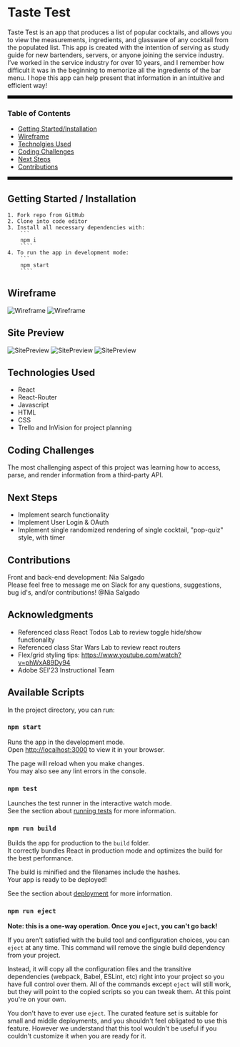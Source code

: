# Taste Test
Taste Test is an app that produces a list of popular cocktails, and allows you to view the measurements, ingredients, and glassware of any cocktail from the populated list. This app is created with the intention of serving as study guide for new bartenders, servers, or anyone joining the service industry.
I’ve worked in the service industry for over 10 years, and I remember how difficult it was in the beginning to memorize all the ingredients of the bar menu. I hope this app can help present that information in an intuitive and efficient way!

<hr style='border: 3px solid black'>

### Table of Contents

- [Getting Started/Installation](#getting-started)
- [Wireframe](#wireframe)
- [Technolgies Used](#technologies-used)
- [Coding Challenges](#coding-challenges)
- [Next Steps](#next-steps)
- [Contributions](#contributions)

<hr style='border: 3px solid black'>

## Getting Started / Installation
    1. Fork repo from GitHub
    2. Clone into code editor
    3. Install all necessary dependencies with:
        ```
        npm i
        ````
    4. To run the app in development mode:
        ```
        npm start
        ````

## Wireframe
![Wireframe](./public/images/Wireframe.png)
![Wireframe](./public/images/ComponentHierarchy.png)

## Site Preview
![SitePreview](./public/images/HomePage.png)
![SitePreview](./public/images/CocktailIndex.png)
![SitePreview](./public/images/CocktailPage.png)

## Technologies Used
- React
- React-Router
- Javascript
- HTML
- CSS
- Trello and InVision for project planning

## Coding Challenges
The most challenging aspect of this project was learning how to access, parse, and render information from a third-party API.

## Next Steps
- Implement search functionality
- Implement User Login & OAuth
- Implement single randomized rendering of single cocktail, "pop-quiz" style, with timer

## Contributions
Front and back-end development: Nia Salgado<br/>
Please feel free to message me on Slack for any questions, suggestions, bug id's, and/or contributions! @Nia Salgado

## Acknowledgments
- Referenced class React Todos Lab to review toggle hide/show functionality
- Referenced class Star Wars Lab to review react routers
- Flex/grid styling tips: https://www.youtube.com/watch?v=phWxA89Dy94
- Adobe SEI'23 Instructional Team 

## Available Scripts
In the project directory, you can run:

### `npm start`

Runs the app in the development mode.\
Open [http://localhost:3000](http://localhost:3000) to view it in your browser.

The page will reload when you make changes.\
You may also see any lint errors in the console.

### `npm test`

Launches the test runner in the interactive watch mode.\
See the section about [running tests](https://facebook.github.io/create-react-app/docs/running-tests) for more information.

### `npm run build`

Builds the app for production to the `build` folder.\
It correctly bundles React in production mode and optimizes the build for the best performance.

The build is minified and the filenames include the hashes.\
Your app is ready to be deployed!

See the section about [deployment](https://facebook.github.io/create-react-app/docs/deployment) for more information.

### `npm run eject`

**Note: this is a one-way operation. Once you `eject`, you can't go back!**

If you aren't satisfied with the build tool and configuration choices, you can `eject` at any time. This command will remove the single build dependency from your project.

Instead, it will copy all the configuration files and the transitive dependencies (webpack, Babel, ESLint, etc) right into your project so you have full control over them. All of the commands except `eject` will still work, but they will point to the copied scripts so you can tweak them. At this point you're on your own.

You don't have to ever use `eject`. The curated feature set is suitable for small and middle deployments, and you shouldn't feel obligated to use this feature. However we understand that this tool wouldn't be useful if you couldn't customize it when you are ready for it.